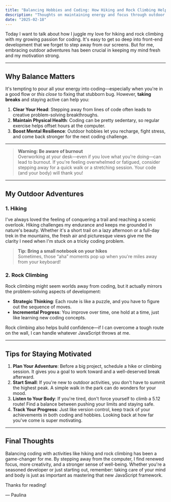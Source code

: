 ```yaml
---
title: "Balancing Hobbies and Coding: How Hiking and Rock Climbing Help Me Stay Motivated"
description: "Thoughts on maintaining energy and focus through outdoor activities and exercise."
date: "2025-02-18"
---
```


Today I want to talk about how I juggle my love for hiking and rock climbing with my growing passion for coding. It's easy to get so deep into front-end development that we forget to step away from our screens. But for me, embracing outdoor adventures has been crucial in keeping my mind fresh and my motivation strong.

---

## Why Balance Matters
It's tempting to pour all your energy into coding—especially when you're in a good flow or *this close* to fixing that stubborn bug. However, **taking breaks** and staying active can help you:

1. **Clear Your Head**: Stepping away from lines of code often leads to creative problem-solving breakthroughs.
2. **Maintain Physical Health**: Coding can be pretty sedentary, so regular exercise helps offset hours at the computer.
3. **Boost Mental Resilience**: Outdoor hobbies let you recharge, fight stress, and come back stronger for the next coding challenge.

---

> **Warning: Be aware of burnout**  
> Overworking at your desk—even if you love what you're doing—can lead to burnout. If you're feeling overwhelmed or fatigued, consider stepping away for a quick walk or a stretching session. Your code (and your body) will thank you!

---

## My Outdoor Adventures

### 1. Hiking
I've always loved the feeling of conquering a trail and reaching a scenic overlook. Hiking challenges my endurance and keeps me grounded in nature's beauty. Whether it's a short trail on a lazy afternoon or a full-day trek in the mountains, the fresh air and picturesque views give me the clarity I need when I'm stuck on a tricky coding problem.

> **Tip: Bring a small notebook on your hikes**  
Sometimes, those “aha” moments pop up when you're miles away from your keyboard!

### 2. Rock Climbing
Rock climbing might seem worlds away from coding, but it actually mirrors the problem-solving aspects of development:

- **Strategic Thinking**: Each route is like a puzzle, and you have to figure out the sequence of moves.
- **Incremental Progress**: You improve over time, one hold at a time, just like learning new coding concepts.

Rock climbing also helps build confidence—if I can overcome a tough route on the wall, I can handle whatever JavaScript throws at me.

---

## Tips for Staying Motivated

1. **Plan Your Adventure**: Before a big project, schedule a hike or climbing session. It gives you a goal to work toward and a well-deserved break afterward.
2. **Start Small**: If you're new to outdoor activities, you don't have to summit the highest peak. A simple walk in the park can do wonders for your mood.
3. **Listen to Your Body**: If you're tired, don't force yourself to climb a 5.12 route! Find a balance between pushing your limits and staying safe.
4. **Track Your Progress**: Just like version control, keep track of your achievements in both coding and hobbies. Looking back at how far you've come is super motivating.

---

## Final Thoughts
Balancing coding with activities like hiking and rock climbing has been a game-changer for me. By stepping away from the computer, I find renewed focus, more creativity, and a stronger sense of well-being. Whether you're a seasoned developer or just starting out, remember: taking care of your mind and body is just as important as mastering that new JavaScript framework.

Thanks for reading!

— Paulina